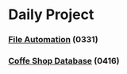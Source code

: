 # Daily Project
### [File Automation](https://github.com/sr0020/Daily_Project/tree/main/File_Automation) (0331)
### [Coffe Shop Database](https://github.com/sr0020/Daily_Project/tree/main/Database) (0416)
